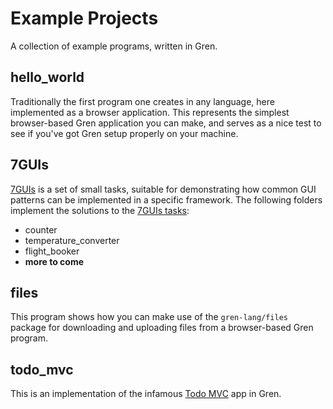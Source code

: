# Example Projects

A collection of example programs, written in Gren.

## hello\_world

Traditionally the first program one creates in any language, here implemented as a browser application. This represents the simplest browser-based Gren application you can make, and serves as a nice test to see if you've got Gren setup properly on your machine.

## 7GUIs

[7GUIs](https://eugenkiss.github.io/7guis) is a set of small tasks, suitable for demonstrating how common GUI patterns can be implemented in a specific framework. The following folders implement the solutions to the [7GUIs tasks](https://eugenkiss.github.io/7guis/tasks):

* counter
* temperature\_converter
* flight\_booker
* __more to come__

## files

This program shows how you can make use of the `gren-lang/files` package for downloading and uploading files from a browser-based Gren program.

## todo\_mvc

This is an implementation of the infamous [Todo MVC](https://todomvc.com) app in Gren.
